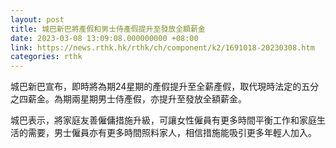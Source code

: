 ```yaml
---
layout: post
title: 城巴新巴將產假和男士侍產假提升至發放全額薪金
date: 2023-03-08 13:09:08.000000000 +08:00
link: https://news.rthk.hk/rthk/ch/component/k2/1691018-20230308.htm
categories: rthk
---
```


城巴新巴宣布，即時將為期24星期的產假提升至全薪產假，取代現時法定的五分之四薪金。為期兩星期男士侍產假，亦提升至發放全額薪金。

城巴表示，將家庭友善僱傭措施升級，可讓女性僱員有更多時間平衡工作和家庭生活的需要，男士僱員亦有更多時間照料家人，相信措施能吸引更多年輕人加入。
